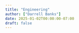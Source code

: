 ```yaml
---
title: "Engineering"
author: ["Darrell Banks"]
date: 2025-01-02T00:00:00-07:00
draft: false
---
```

